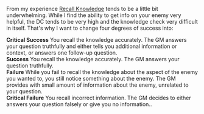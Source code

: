 From my experience [Recall Knowledge](https://2e.aonprd.com/Actions.aspx?ID=2367) tends to be a little bit underwhelming. While I find the ability to get info on your enemy very helpful, the DC tends to be very high and the knowledge check very difficult in itself. That's why I want to change four degrees of success into:

**Critical Success** You recall the knowledge accurately. The GM answers your question truthfully and either tells you additional information or context, or answers one follow-up question.<br>**Success** You recall the knowledge accurately. The GM answers your question truthfully.<br>**Failure** While you fail to recall the knowledge about the aspect of the enemy you wanted to, you still notice something about the enemy. The GM provides with small amount of information about the enemy, unrelated to your question.<br>**Critical Failure** You recall incorrect information. The GM decides to either answers your question falsely or give you no information..